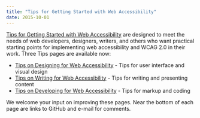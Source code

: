 ```yaml
---
title: "Tips for Getting Started with Web Accessibility"
date: 2015-10-01
---
```

<p><a href="{{ "/tips/" | relative_url }}">Tips for Getting Started with Web Accessibility</a> are designed to meet the needs of web developers, designers, writers, and others who want practical starting points for implementing web accessibility and WCAG 2.0 in their work. Three Tips pages are available now:</p>

<ul>

  <li><a href="{{ "/tips/" | relative_url }}designing.html">Tips on Designing for Web Accessibility</a> - Tips for user interface and visual design</li>

  <li><a href="{{ "/tips/" | relative_url }}writing.html">Tips on Writing for Web Accessibility</a> - Tips for writing and presenting content</li>

  <li><a href="{{ "/tips/" | relative_url }}developing.html">Tips on Developing for Web Accessibility</a> - Tips for markup and coding </li>

</ul>

<p>We welcome your input on improving these pages. Near the bottom of each page are links to GitHub and e-mail for comments.</p>
